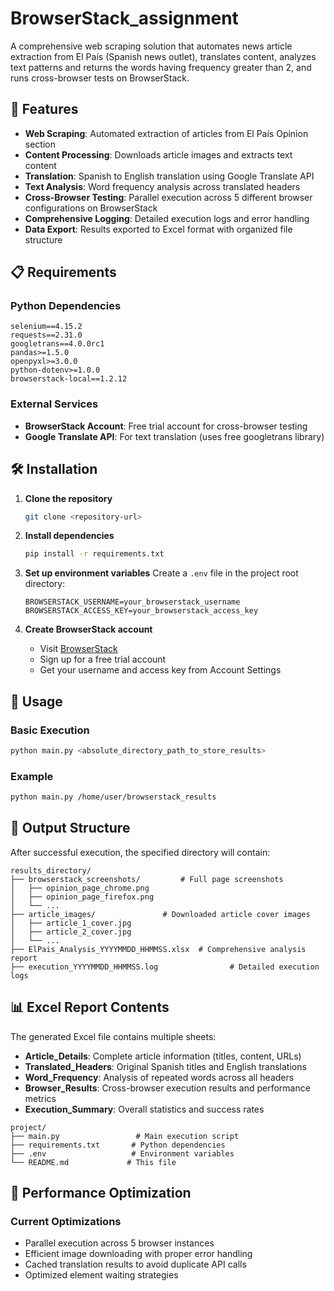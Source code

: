 # BrowserStack_assignment

A comprehensive web scraping solution that automates news article extraction from El País (Spanish news outlet), translates content, analyzes text patterns and returns the words having frequency greater than 2, and runs cross-browser tests on BrowserStack.

## 🚀 Features

- **Web Scraping**: Automated extraction of articles from El País Opinion section
- **Content Processing**: Downloads article images and extracts text content
- **Translation**: Spanish to English translation using Google Translate API
- **Text Analysis**: Word frequency analysis across translated headers
- **Cross-Browser Testing**: Parallel execution across 5 different browser configurations on BrowserStack
- **Comprehensive Logging**: Detailed execution logs and error handling
- **Data Export**: Results exported to Excel format with organized file structure

## 📋 Requirements

### Python Dependencies
```
selenium==4.15.2
requests==2.31.0
googletrans==4.0.0rc1
pandas>=1.5.0
openpyxl>=3.0.0
python-dotenv>=1.0.0
browserstack-local==1.2.12
```

### External Services
- **BrowserStack Account**: Free trial account for cross-browser testing
- **Google Translate API**: For text translation (uses free googletrans library)

## 🛠️ Installation

1. **Clone the repository**
   ```bash
   git clone <repository-url>
   ```

2. **Install dependencies**
   ```bash
   pip install -r requirements.txt
   ```

3. **Set up environment variables**
   Create a `.env` file in the project root directory:
   ```env
   BROWSERSTACK_USERNAME=your_browserstack_username
   BROWSERSTACK_ACCESS_KEY=your_browserstack_access_key
   ```

4. **Create BrowserStack account**
   - Visit [BrowserStack](https://www.browserstack.com/)
   - Sign up for a free trial account
   - Get your username and access key from Account Settings

## 🚀 Usage

### Basic Execution
```bash
python main.py <absolute_directory_path_to_store_results>
```

### Example
```bash
python main.py /home/user/browserstack_results
```

## 📁 Output Structure

After successful execution, the specified directory will contain:

```
results_directory/
├── browserstack_screenshots/         # Full page screenshots
│   ├── opinion_page_chrome.png
│   ├── opinion_page_firefox.png
│   └── ...
├── article_images/               # Downloaded article cover images
│   ├── article_1_cover.jpg
│   ├── article_2_cover.jpg
│   └── ...
├── ElPais_Analysis_YYYYMMDD_HHMMSS.xlsx  # Comprehensive analysis report
├── execution_YYYYMMDD_HHMMSS.log                # Detailed execution logs
```

## 📊 Excel Report Contents

The generated Excel file contains multiple sheets:

- **Article_Details**: Complete article information (titles, content, URLs)
- **Translated_Headers**: Original Spanish titles and English translations
- **Word_Frequency**: Analysis of repeated words across all headers
- **Browser_Results**: Cross-browser execution results and performance metrics
- **Execution_Summary**: Overall statistics and success rates



```
project/
├── main.py                 # Main execution script
├── requirements.txt       # Python dependencies
├── .env                   # Environment variables
└── README.md             # This file
```

## 🚀 Performance Optimization

### Current Optimizations
- Parallel execution across 5 browser instances
- Efficient image downloading with proper error handling
- Cached translation results to avoid duplicate API calls
- Optimized element waiting strategies

